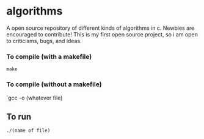 # algorithms
A open source repository of different kinds of algorithms in c. Newbies are encouraged to contribute!
This is my first open source project, so i am open to criticisms, bugs, and ideas.


### To compile  (with a makefile)
`make`
### To compile (without a makefile)
`gcc -o (whatever file)

## To run
`./(name of file)`
